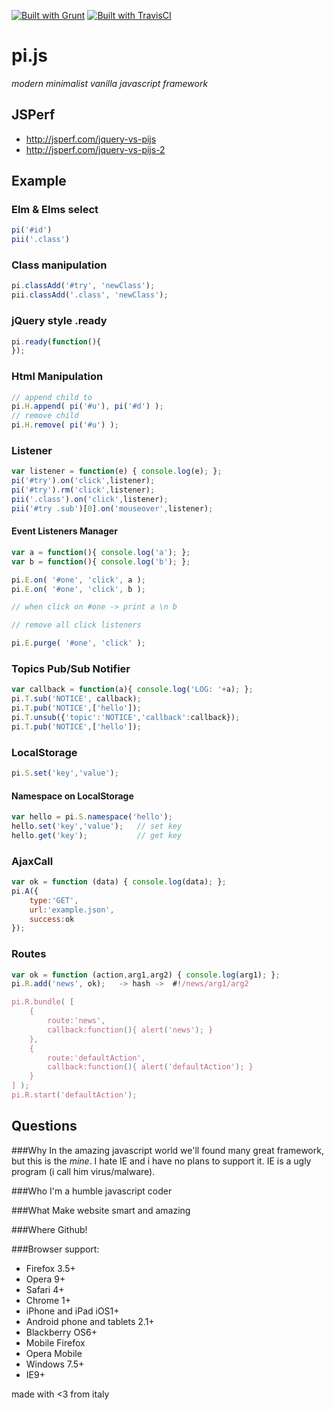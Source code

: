[![Built with Grunt](https://cdn.gruntjs.com/builtwith.png)](http://gruntjs.com/)
[![Built with TravisCI](https://api.travis-ci.org/blackout314/pi.js.svg)](https://travis-ci.org/)

pi.js
=====

*modern minimalist vanilla javascript framework*

## JSPerf
* http://jsperf.com/jquery-vs-pijs
* http://jsperf.com/jquery-vs-pijs-2


## Example
### Elm & Elms select
```javascript
pi('#id')
pii('.class')
```

### Class manipulation
```javascript
pi.classAdd('#try', 'newClass');
pii.classAdd('.class', 'newClass');
```

### jQuery style .ready
```javascript
pi.ready(function(){
});
```

### Html Manipulation
```javascript
// append child to
pi.H.append( pi('#u'), pi('#d') );
// remove child
pi.H.remove( pi('#u') );
```

### Listener
```javascript
var listener = function(e) { console.log(e); };
pi('#try').on('click',listener);
pi('#try').rm('click',listener);
pii('.class').on('click',listener);
pii('#try .sub')[0].on('mouseover',listener);
```

#### Event Listeners Manager
```javascript
var a = function(){ console.log('a'); };
var b = function(){ console.log('b'); };

pi.E.on( '#one', 'click', a );
pi.E.on( '#one', 'click', b );

// when click on #one -> print a \n b

// remove all click listeners

pi.E.purge( '#one', 'click' ); 
```


### Topics Pub/Sub Notifier
```javascript
var callback = function(a){ console.log('LOG: '+a); };
pi.T.sub('NOTICE', callback);
pi.T.pub('NOTICE',['hello']);
pi.T.unsub({'topic':'NOTICE','callback':callback});
pi.T.pub('NOTICE',['hello']);
```


### LocalStorage
```javascript
pi.S.set('key','value');
```

#### Namespace on LocalStorage
```javascript
var hello = pi.S.namespace('hello');
hello.set('key','value');	// set key
hello.get('key');			// get key
```


### AjaxCall
```javascript
var ok = function (data) { console.log(data); };
pi.A({
    type:'GET',
    url:'example.json',
    success:ok
});
```


### Routes 
```javascript
var ok = function (action,arg1,arg2) { console.log(arg1); };
pi.R.add('news', ok);	-> hash ->	#!/news/arg1/arg2

pi.R.bundle( [
	{
		route:'news',
		callback:function(){ alert('news'); }
	},
	{
		route:'defaultAction',
		callback:function(){ alert('defaultAction'); }
	}
] );
pi.R.start('defaultAction');
```


## Questions

###Why
In the amazing javascript world we'll found many great framework, but this is the _mine_.
I hate IE and i have no plans to support it.
IE is a ugly program (i call him virus/malware).

###Who
I'm a humble javascript coder

###What
Make website smart and amazing

###Where
Github!

###Browser support:
- Firefox 3.5+
- Opera 9+
- Safari 4+
- Chrome 1+
- iPhone and iPad iOS1+
- Android phone and tablets 2.1+
- Blackberry OS6+
- Mobile Firefox
- Opera Mobile
- Windows 7.5+
- IE9+

made with <3 from italy
